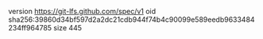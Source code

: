 version https://git-lfs.github.com/spec/v1
oid sha256:39860d34bf597d2a2dc21cdb944f74b4c90099e589eedb9633484234ff964785
size 445

